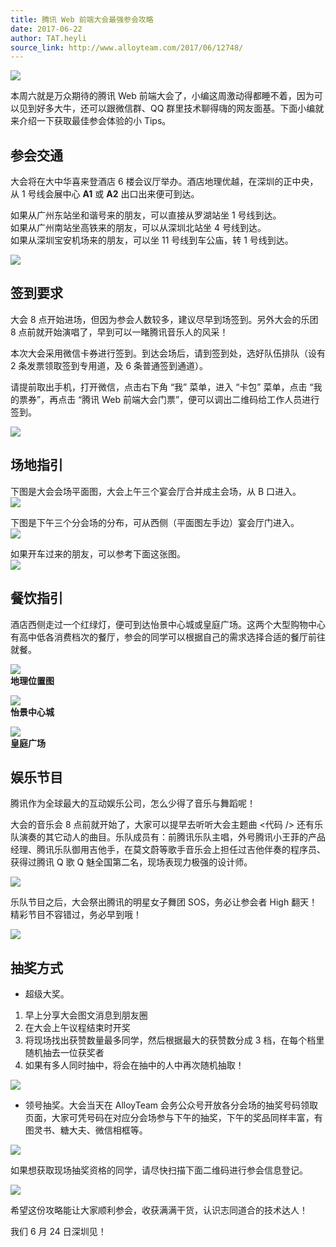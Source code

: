 ```yaml
---
title: 腾讯 Web 前端大会最强参会攻略
date: 2017-06-22
author: TAT.heyli
source_link: http://www.alloyteam.com/2017/06/12748/
---
```


![](http://www.alloyteam.com/wp-content/uploads/2017/06/tfc-cover-new.png)

本周六就是万众期待的腾讯 Web 前端大会了，小编这周激动得都睡不着，因为可以见到好多大牛，还可以跟微信群、QQ 群里技术聊得嗨的网友面基。下面小编就来介绍一下获取最佳参会体验的小 Tips。

## **参会交通**

大会将在大中华喜来登酒店 6 楼会议厅举办。酒店地理优越，在深圳的正中央，从 1 号线会展中心 **A1** 或 **A2** 出口出来便可到达。

如果从广州东站坐和谐号来的朋友，可以直接从罗湖站坐 1 号线到达。  
如果从广州南站坐高铁来的朋友，可以从深圳北站坐 4 号线到达。  
如果从深圳宝安机场来的朋友，可以坐 11 号线到车公庙，转 1 号线到达。

![](http://www.alloyteam.com/wp-content/uploads/2017/06/图片1.png)

## **签到要求**

大会 8 点开始进场，但因为参会人数较多，建议尽早到场签到。另外大会的乐团 8 点前就开始演唱了，早到可以一睹腾讯音乐人的风采！

本次大会采用微信卡券进行签到。到达会场后，请到签到处，选好队伍排队（设有 2 条发票领取签到专用道，及 6 条普通签到通道）。

请提前取出手机，打开微信，点击右下角 “我” 菜单，进入 “卡包” 菜单，点击 “我的票券”，再点击 “腾讯 Web 前端大会门票”，便可以调出二维码给工作人员进行签到。

![](http://www.alloyteam.com/wp-content/uploads/2017/06/图片6.png)

## **场地指引**

下图是大会会场平面图，大会上午三个宴会厅合并成主会场，从 B 口进入。  
![](http://www.alloyteam.com/wp-content/uploads/2017/06/平面图上午.png)

下图是下午三个分会场的分布，可从西侧（平面图左手边）宴会厅门进入。  
![](http://www.alloyteam.com/wp-content/uploads/2017/06/平面图.png)

如果开车过来的朋友，可以参考下面这张图。  
![](http://www.alloyteam.com/wp-content/uploads/2017/06/停车.png)

## **餐饮指引**

酒店西侧走过一个红绿灯，便可到达怡景中心城或皇庭广场。这两个大型购物中心有高中低各消费档次的餐厅，参会的同学可以根据自己的需求选择合适的餐厅前往就餐。

![](http://www.alloyteam.com/wp-content/uploads/2017/06/图片7.png)  
**地理位置图**

![](http://www.alloyteam.com/wp-content/uploads/2017/06/图片8.png)  
**怡景中心城**

![](http://www.alloyteam.com/wp-content/uploads/2017/06/图片9.png)  
**皇庭广场**

## **娱乐节目**

腾讯作为全球最大的互动娱乐公司，怎么少得了音乐与舞蹈呢！

大会的音乐会 8 点前就开始了，大家可以提早去听听大会主题曲 &lt;代码 /> 还有乐队演奏的其它动人的曲目。乐队成员有：前腾讯乐队主唱，外号腾讯小王菲的产品经理、腾讯乐队御用吉他手，在莫文蔚等歌手音乐会上担任过吉他伴奏的程序员、获得过腾讯 Q 歌 Q 魅全国第二名，现场表现力极强的设计师。

![](http://www.alloyteam.com/wp-content/uploads/2017/06/music-a7859c.jpg)

乐队节目之后，大会祭出腾讯的明星女子舞团 SOS，务必让参会者 High 翻天！精彩节目不容错过，务必早到哦！

![](http://www.alloyteam.com/wp-content/uploads/2017/06/girl1-3d1bab.jpg)

## **抽奖方式**

-   超级大奖。

1.  早上分享大会图文消息到朋友圈
2.  在大会上午议程结束时开奖
3.  将现场找出获赞数量最多同学，然后根据最大的获赞数分成 3 档，在每个档里随机抽去一位获奖者
4.  如果有多人同时抽中，将会在抽中的人中再次随机抽取！

![](http://www.alloyteam.com/wp-content/uploads/2017/06/图片10.png)

-   领号抽奖。大会当天在 AlloyTeam 会务公众号开放各分会场的抽奖号码领取页面，大家可凭号码在对应分会场参与下午的抽奖，下午的奖品同样丰富，有图灵书、糖大夫、微信相框等。

![](http://www.alloyteam.com/wp-content/uploads/2017/06/图片11.png)

如果想获取现场抽奖资格的同学，请尽快扫描下面二维码进行参会信息登记。

![](http://www.alloyteam.com/wp-content/uploads/2017/06/图片12.png)

希望这份攻略能让大家顺利参会，收获满满干货，认识志同道合的技术达人！

我们 6 月 24 日深圳见！